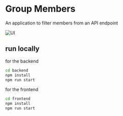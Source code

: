 # Group Members

An application to filter members from an API endpoint 

![UI](https://user-images.githubusercontent.com/16513413/103321170-bb75f700-4a0e-11eb-8552-2f8f48343858.png)

## run locally

for the backend
```bash
cd backend
npm install
npm run start
```

for the frontend
```bash
cd frontend
npm install
npm run start
```
